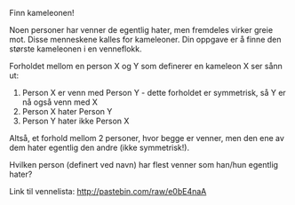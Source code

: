 Finn kameleonen!

Noen personer har venner de egentlig hater, men fremdeles virker greie mot. Disse menneskene kalles for kameleoner. Din oppgave er å finne den største kameleonen i en venneflokk.

Forholdet mellom en person X og Y som definerer en kameleon X ser sånn ut:
1. Person X er venn med Person Y - dette forholdet er symmetrisk, så Y er nå også venn med X
2. Person X hater Person Y
3. Person Y hater ikke Person X

Altså, et forhold mellom 2 personer, hvor begge er venner, men den ene av dem hater egentlig den andre (ikke symmetrisk!).

Hvilken person (definert ved navn) har flest venner som han/hun egentlig hater?

Link til vennelista: http://pastebin.com/raw/e0bE4naA 
